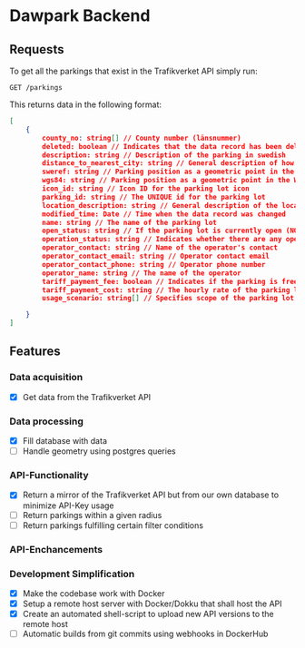 # Dawpark Backend

## Requests

To get all the parkings that exist in the Trafikverket API simply run:

```http
GET /parkings
```

This returns data in the following format:

```JSON
[
    {
        county_no: string[] // County number (länsnummer)
        deleted: boolean // Indicates that the data record has been deleted
        description: string // Description of the parking in swedish
        distance_to_nearest_city: string // General description of how close the parking is to the nearest city in swedish
        sweref: string // Parking position as a geometric point in the SWEREF99TM coordinate system
        wgs84: string // Parking position as a geometric point in the WGS84 coordinate system
        icon_id: string // Icon ID for the parking lot icon
        parking_id: string // The UNIQUE id for the parking lot
        location_description: string // General description of the location in swedish
        modified_time: Date // Time when the data record was changed
        name: string // The name of the parking lot
        open_status: string // If the parking lot is currently open (NOTE: The API data does not update frequently enough to make this reliable)
        operation_status: string // Indicates whether there are any operational disturbances at the resting place (limitedOperation) or if everything works (inOperation)
        operator_contact: string // Name of the operator's contact
        operator_contact_email: string // Operator contact email
        operator_contact_phone: string // Operator phone number
        operator_name: string // The name of the operator
        tariff_payment_fee: boolean // Indicates if the parking is free or not
        tariff_payment_cost: string // The hourly rate of the parking lot
        usage_scenario: string[] // Specifies scope of the parking lot

    }
]
```

## Features

### Data acquisition

- [x] Get data from the Trafikverket API

### Data processing

- [x] Fill database with data
- [ ] Handle geometry using postgres queries

### API-Functionality

- [x] Return a mirror of the Trafikverket API but from our own database to minimize API-Key usage
- [ ] Return parkings within a given radius
- [ ] Return parkings fulfilling certain filter conditions

### API-Enchancements

### Development Simplification

- [x] Make the codebase work with Docker
- [x] Setup a remote host server with Docker/Dokku that shall host the API
- [x] Create an automated shell-script to upload new API versions to the remote host
- [ ] Automatic builds from git commits using webhooks in DockerHub

